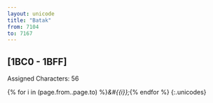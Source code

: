 ```yaml
---
layout: unicode
title: "Batak"
from: 7104
to: 7167
---
```


## 	[1BC0 - 1BFF]

Assigned Characters: 56

{% for i in (page.from..page.to) %}<i>&#{{i}};</i>{% endfor %}
{:.unicodes}
